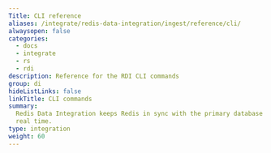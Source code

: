 ```yaml
---
Title: CLI reference
aliases: /integrate/redis-data-integration/ingest/reference/cli/
alwaysopen: false
categories:
  - docs
  - integrate
  - rs
  - rdi
description: Reference for the RDI CLI commands
group: di
hideListLinks: false
linkTitle: CLI commands
summary:
  Redis Data Integration keeps Redis in sync with the primary database in near
  real time.
type: integration
weight: 60
---
```

